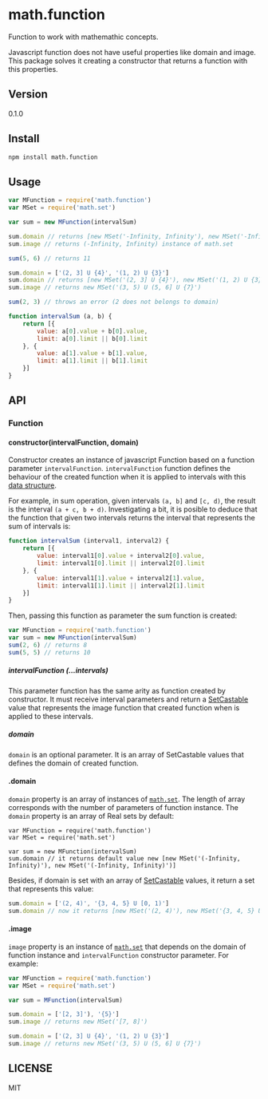 # math.function

Function to work with mathemathic concepts.

Javascript function does not have useful properties like domain and image. This package solves it creating a constructor that returns a function with this properties.

## Version
0.1.0

## Install
``` bash
npm install math.function
```

## Usage
``` javascript
var MFunction = require('math.function')
var MSet = require('math.set')

var sum = new MFunction(intervalSum)

sum.domain // returns [new MSet('-Infinity, Infinity'), new MSet('-Infinity, Infinity')]
sum.image // returns (-Infinity, Infinity) instance of math.set

sum(5, 6) // returns 11

sum.domain = ['(2, 3] U {4}', '(1, 2) U {3}']
sum.domain // returns [new MSet('(2, 3] U {4}'), new MSet('(1, 2) U {3}')]
sum.image // returns new MSet('(3, 5) U (5, 6] U {7}')

sum(2, 3) // throws an error (2 does not belongs to domain)

function intervalSum (a, b) {
    return [{
        value: a[0].value + b[0].value,
        limit: a[0].limit || b[0].limit
    }, {
        value: a[1].value + b[1].value,
        limit: a[1].limit || b[1].limit
    }]
}
```

## API

### Function
#### constructor(intervalFunction, domain)

Constructor creates an instance of javascript Function based on a function parameter `intervalFunction`. `intervalFunction` function defines the behaviour of the created function when it is applied to intervals with this [data structure](https://github.com/xgbuils/math.interval-utils#interval).

For example, in sum operation, given intervals `(a, b]` and `[c, d)`, the result is the interval `(a + c, b + d)`. Investigating a bit, it is posible to deduce that the function that given two intervals returns the interval that represents the sum of intervals is:
``` javascript
function intervalSum (interval1, interval2) {
    return [{
        value: interval1[0].value + interval2[0].value,
        limit: interval1[0].limit || interval2[0].limit
    }, {
        value: interval1[1].value + interval2[1].value,
        limit: interval1[1].limit || interval2[1].limit
    }]
}
```
Then, passing this function as parameter the sum function is created:
``` javascript
var MFunction = require('math.function')
var sum = new MFunction(intervalSum)
sum(2, 6) // returns 8
sum(5, 5) // returns 10
```
##### intervalFunction (...intervals)
This parameter function has the same arity as function created by constructor. It must receive interval parameters and return a [SetCastable](https://github.com/xgbuils/math.set#setcastable) value that represents the image function that created function when is applied to these intervals.

##### domain
`domain` is an optional parameter. It is an array of SetCastable values that defines the domain of created function.

#### .domain
`domain` property is an array of instances of [`math.set`](https://github.com/xgbuils/math.set). The length of array corresponds with the number of parameters of function instance. The `domain` property is an array of Real sets by default:

```
var MFunction = require('math.function')
var MSet = require('math.set')

var sum = new MFunction(intervalSum)
sum.domain // it returns default value new [new MSet('(-Infinity, Infinity)'), new MSet('(-Infinity, Infinity)')]
```
Besides, if domain is set with an array of  [SetCastable](https://github.com/xgbuils/math.set#setcastable) values, it return a set that represents this value:
``` javascript
sum.domain = ['(2, 4)', '{3, 4, 5} U [0, 1)']
sum.domain // now it returns [new MSet('(2, 4)'), new MSet('{3, 4, 5} U [0, 1)')]
```

#### .image
`image` property is an instance of [`math.set`](https://github.com/xgbuils/math.set) that depends on the domain of function instance and `intervalFunction` constructor parameter. For example:
``` javascript
var MFunction = require('math.function')
var MSet = require('math.set')

var sum = MFunction(intervalSum)

sum.domain = ['[2, 3]'), '{5}']
sum.image // returns new MSet('[7, 8]')

sum.domain = ['(2, 3] U {4}', '(1, 2) U {3}']
sum.image // returns new MSet('(3, 5) U (5, 6] U {7}')
```

## LICENSE
MIT
